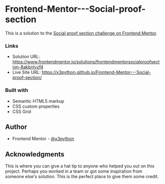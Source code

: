 # Frontend-Mentor---Social-proof-section
This is a solution to the [Social proof section challenge on Frontend Mentor](https://www.frontendmentor.io/challenges/social-proof-section-6e0qTv_bA).

### Links

- Solution URL: https://www.frontendmentor.io/solutions/frontendmentorsocialproofsection-8akbnlvzf4
- Live Site URL: https://x3python.github.io/Frontend-Mentor---Social-proof-section/

### Built with

- Semantic HTML5 markup
- CSS custom properties
- CSS Grid

## Author

- Frontend Mentor - [@x3python](https://www.frontendmentor.io/profile/x3python)


## Acknowledgments

This is where you can give a hat tip to anyone who helped you out on this project. Perhaps you worked in a team or got some inspiration from someone else's solution. This is the perfect place to give them some credit.
